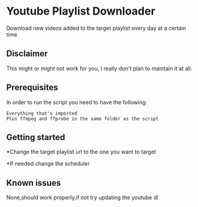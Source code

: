 # Youtube Playlist Downloader
Download new videos added to the target playlist every day at a certain time

## Disclaimer
This might or might not work for you, I really don't plan to maintain it at all.
## Prerequisites
In order to run the script you need to have the following:
```
Everything that's imported
Plus ffmpeg and ffprobe in the same folder as the script
```
## Getting started
*Change the target playlist url to the one you want to target

*If needed change the scheduler

## Known issues
None,should work properly,if not try updating the youtube dl
